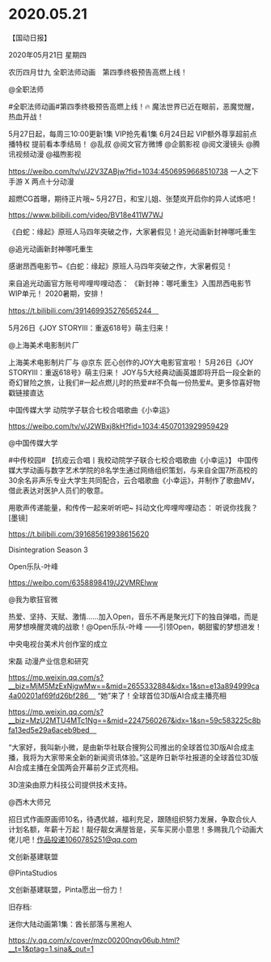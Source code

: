 # 2020.05.21

【国动日报】

2020年05月21日  星期四

农历四月廿九
全职法师动画　第四季终极预告高燃上线！

@全职法师                            

#全职法师动画#第四季终极预告高燃上线！🔥
魔法世界已近在眼前，恶魔觉醒，热血开战！


5月27日起，每周三10:00更新1集 VIP抢先看1集
6月24日起 VIP额外尊享超前点播特权 提前看本季结局！
@乱叔 @阅文官方微博 @企鹅影视 @阅文漫镜头 @腾讯视频动漫 @福煦影视

https://weibo.com/tv/v/J2V3ZABjw?fid=1034:4506959668510738
一人之下手游 X 两点十分动漫

超燃CG首曝，期待正片哦~
5月27日，和宝儿姐、张楚岚开启你的异人试炼吧！

https://www.bilibili.com/video/BV18e411W7WJ

 
《白蛇：缘起》原班人马四年突破之作，大家暑假见！追光动画新封神哪吒重生

@追光动画新封神哪吒重生　

感谢昂西电影节~《白蛇：缘起》原班人马四年突破之作，大家暑假见！

来自追光动画官方账号哔哩哔哩动态： 《新封神：哪吒重生》入围昂西电影节WIP单元！
2020暑期，安排！

https://t.bilibili.com/391469935276565244　


5月26日《JOY STORYⅢ：重返618号》萌主归来！

@上海美术电影制片厂    　

上海美术电影制片厂与 @京东 匠心创作的JOY大电影官宣啦！ 5月26日《JOY STORYⅢ：重返618号》萌主归来！ JOY与5大经典动画英雄即将开启一段全新的奇幻冒险之旅，让我们#一起点燃儿时的热爱##不负每一份热爱#。更多惊喜好物戳链接直达


中国传媒大学  动院学子联合七校合唱歌曲《小幸运》

https://weibo.com/tv/v/J2WBxj8kH?fid=1034:4507013929959429

@中国传媒大学                            

#中传校园#
【抗疫云合唱丨我校动院学子联合七校合唱歌曲《小幸运》】
中国传媒大学动画与数字艺术学院的8名学生通过网络组织策划，与来自全国7所高校的30余名非声乐专业大学生共同配合，云合唱歌曲《小幸运》，并制作了歌曲MV，借此表达对医护人员们的敬意。

用歌声传递能量，和传传一起来听听吧~
抖动文化哔哩哔哩动态： 听说你找我？[墨镜]

https://t.bilibili.com/391685619938615620

Disintegration Season 3


Open乐队-叶峰

https://weibo.com/6358898419/J2VMREIww

@我为歌狂官微   

热爱、坚持、天赋、激情……加入Open，音乐不再是聚光灯下的独自弹唱，而是用梦想唤醒灵魂的战歌！@Open乐队-叶峰 ——引领Open，朝甜蜜的梦想进发！


中央电视台美术片创作室的成立　

宋磊  动漫产业信息和研究

https://mp.weixin.qq.com/s?__biz=MjM5MzExNjgwMw==&mid=2655332884&idx=1&sn=e13a894999ca4a00201af69fd26bf286　
“她”来了！全球首位3D版AI合成主播亮相

https://mp.weixin.qq.com/s?__biz=MzU2MTU4MTc1Ng==&mid=2247560267&idx=1&sn=59c583225c8bfa13ed5e29a6aceb9bed　

“大家好，我叫新小微，是由新华社联合搜狗公司推出的全球首位3D版AI合成主播，我将为大家带来全新的新闻资讯体验。”这是昨日新华社报道的全球首位3D版AI合成主播在全国两会开幕前夕正式亮相。

3D渲染由原力科技公司提供技术支持。　

@西木大师兄 

招日式作画原画师10名，待遇优越，福利充足，跟随组织努力发展，争取合伙人计划名额，年薪十万起！靓仔靓女满屋皆是，买车买房小意思！多赐我几个动画大佬儿吧！作品投递1060785251@qq.com


文创新基建联盟

@PintaStudios 

文创新基建联盟，Pinta愿出一份力！



旧存档:

迷你大陆动画第1集：酋长部落与黑袍人

https://v.qq.com/x/cover/mzc00200nqv06ub.html?__t=1&ptag=1.sina&_out=1


